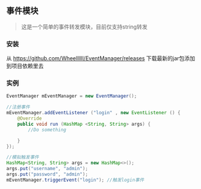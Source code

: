 
## 事件模块
> 这是一个简单的事件转发模块，目前仅支持string转发

### 安装
从 https://github.com/Wheellllll/EventManager/releases 下载最新的jar包添加到项目依赖里去

### 实例
```java
EventManager mEventManager = new EventManager();

//注册事件
mEventManager.addEventListener ("login" , new EventListener () {
    @Override
    public void run (HashMap <String, String> args) {
        //Do something

    }
});

//模拟触发事件
HashMap<String, String> args = new HashMap<>();
args.put("username", "admin");
args.put("password", "admin");
mEventManager.triggerEvent("login"); //触发login事件
```
